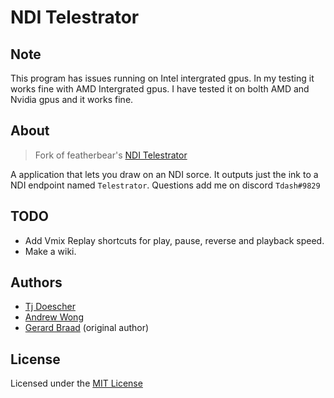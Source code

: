 # NDI Telestrator

Note
-------
This program has issues running on Intel intergrated gpus. In my testing it works fine with AMD Intergrated gpus. I have tested it on bolth AMD and Nvidia gpus and it works fine. 


About
-------
> Fork of featherbear's [NDI Telestrator](https://github.com/featherbear/NDI-Telestrator)

A application that lets you draw on an NDI sorce. It outputs just the ink to a NDI endpoint named `Telestrator`. Questions add me on discord `Tdash#9829`

TODO
-------
* Add Vmix Replay shortcuts for play, pause, reverse and playback speed.
* Make a wiki.



Authors
-------
* [Tj Doescher](https://github.com/Tdash2)
* [Andrew Wong](https://github.com/featherbear)
* [Gerard Braad](https://github.com/gbraad/) (original author)


License
-------
Licensed under the [MIT License](https://opensource.org/licenses/MIT)

